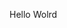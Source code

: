 Hello Wolrd


















































































































































































































































































































































































































































































































































































































































































































































































































































































































































































































































































































































































































































































































































































































































































































































































































































































































































































































































































































































































































































































































































































































































































































































































































































































































































































































































































































































































































































































































































































































































































































































































































































































































































































































































































































































































































































